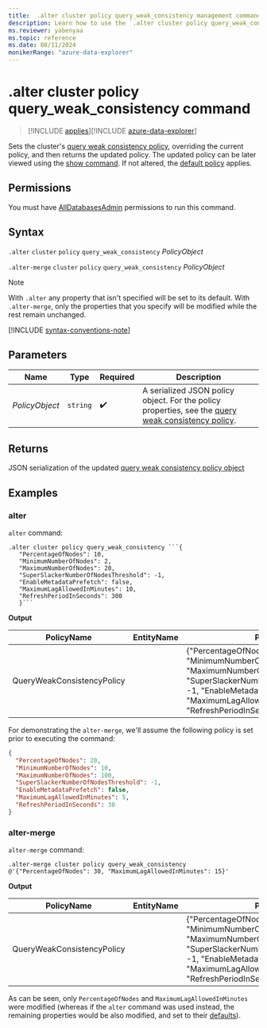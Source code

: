 ```yaml
---
title:  .alter cluster policy query_weak_consistency management command
description: Learn how to use the `.alter cluster policy query_weak_consistency` command to cet the cluster's query weak consistency policy.
ms.reviewer: yabenyaa
ms.topic: reference
ms.date: 08/11/2024
monikerRange: "azure-data-explorer"
---
```

# .alter cluster policy query_weak_consistency command

> [!INCLUDE [applies](../includes/applies-to-version/applies.md)][!INCLUDE [azure-data-explorer](../includes/applies-to-version/azure-data-explorer.md)]

Sets the cluster's [query weak consistency policy](query-weak-consistency-policy.md), overriding the current policy, and then returns the updated policy. The updated policy can be later viewed using the [show command](show-query-weak-consistency-policy.md). If not altered, the [default policy](query-weak-consistency-policy.md#default-policy) applies.

## Permissions

You must have [AllDatabasesAdmin](../access-control/role-based-access-control.md) permissions to run this command.

## Syntax

`.alter` `cluster` `policy` `query_weak_consistency` *PolicyObject*

`.alter-merge` `cluster` `policy` `query_weak_consistency` *PolicyObject*

> [!NOTE]
> With `.alter` any property that isn't specified will be set to its default. With `.alter-merge`, only the properties that you specify will be modified while the rest remain unchanged.

[!INCLUDE [syntax-conventions-note](../includes/syntax-conventions-note.md)]

## Parameters

|Name|Type|Required|Description|
|--|--|--|--|
|*PolicyObject*| `string` | :heavy_check_mark:| A serialized JSON policy object. For the policy properties, see the [query weak consistency policy](query-weak-consistency-policy.md#the-policy-object).|

## Returns

JSON serialization of the updated [query weak consistency policy object](query-weak-consistency-policy.md#the-policy-object) 

## Examples

### alter
`alter` command:
<!-- csl -->
```
.alter cluster policy query_weak_consistency ```{
   "PercentageOfNodes": 10,
   "MinimumNumberOfNodes": 2,
   "MaximumNumberOfNodes": 20,
   "SuperSlackerNumberOfNodesThreshold": -1,
   "EnableMetadataPrefetch": false,
   "MaximumLagAllowedInMinutes": 10,
   "RefreshPeriodInSeconds": 300
   }```
```

**Output**

|PolicyName|EntityName|Policy|ChildEntities|EntityType|
|---|---|---|---|---|
|QueryWeakConsistencyPolicy||{"PercentageOfNodes": 10, "MinimumNumberOfNodes": 2, "MaximumNumberOfNodes": 20, "SuperSlackerNumberOfNodesThreshold": -1, "EnableMetadataPrefetch": false, "MaximumLagAllowedInMinutes": 10, "RefreshPeriodInSeconds": 300}| |Cluster

For demonstrating the `alter-merge`, we'll assume the following policy is set prior to executing the command:
```JSON
{
  "PercentageOfNodes": 20,
  "MinimumNumberOfNodes": 10,
  "MaximumNumberOfNodes": 100, 
  "SuperSlackerNumberOfNodesThreshold": -1,
  "EnableMetadataPrefetch": false,
  "MaximumLagAllowedInMinutes": 5,
  "RefreshPeriodInSeconds": 30
}
```

### alter-merge
`alter-merge` command:
<!-- csl -->
```
.alter-merge cluster policy query_weak_consistency @'{"PercentageOfNodes": 30, "MaximumLagAllowedInMinutes": 15}'
```

**Output**

|PolicyName|EntityName|Policy|ChildEntities|EntityType|
|---|---|---|---|---|
|QueryWeakConsistencyPolicy||{"PercentageOfNodes": 30, "MinimumNumberOfNodes": 10, "MaximumNumberOfNodes": 100, "SuperSlackerNumberOfNodesThreshold": -1, "EnableMetadataPrefetch": false, "MaximumLagAllowedInMinutes": 15, "RefreshPeriodInSeconds": 30}| |Cluster

As can be seen, only `PercentageOfNodes` and `MaximumLagAllowedInMinutes` were modified (whereas if the `alter` command was used instead, the remaining properties would be also modified, and set to their [defaults](query-weak-consistency-policy.md#default-policy)).
